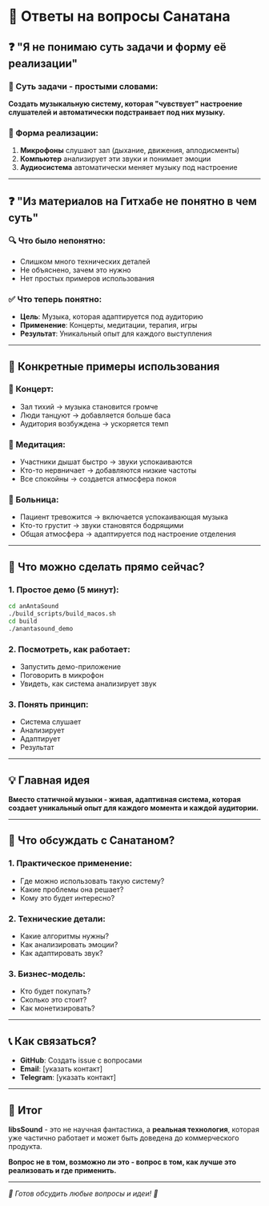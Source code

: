 # 🤔 Ответы на вопросы Санaтана

## ❓ "Я не понимаю суть задачи и форму её реализации"

### 🎯 Суть задачи - простыми словами:

**Создать музыкальную систему, которая "чувствует" настроение слушателей и автоматически подстраивает под них музыку.**

### 📝 Форма реализации:

1. **Микрофоны** слушают зал (дыхание, движения, аплодисменты)
2. **Компьютер** анализирует эти звуки и понимает эмоции
3. **Аудиосистема** автоматически меняет музыку под настроение

---

## ❓ "Из материалов на Гитхабе не понятно в чем суть"

### 🔍 Что было непонятно:

- Слишком много технических деталей
- Не объяснено, зачем это нужно
- Нет простых примеров использования

### ✅ Что теперь понятно:

- **Цель**: Музыка, которая адаптируется под аудиторию
- **Применение**: Концерты, медитации, терапия, игры
- **Результат**: Уникальный опыт для каждого выступления

---

## 🎵 Конкретные примеры использования

### 🎤 Концерт:
- Зал тихий → музыка становится громче
- Люди танцуют → добавляется больше баса
- Аудитория возбуждена → ускоряется темп

### 🧘 Медитация:
- Участники дышат быстро → звуки успокаиваются
- Кто-то нервничает → добавляются низкие частоты
- Все спокойны → создается атмосфера покоя

### 🏥 Больница:
- Пациент тревожится → включается успокаивающая музыка
- Кто-то грустит → звуки становятся бодрящими
- Общая атмосфера → адаптируется под настроение отделения

---

## 🚀 Что можно сделать прямо сейчас?

### 1. Простое демо (5 минут):
```bash
cd anAntaSound
./build_scripts/build_macos.sh
cd build
./anantasound_demo
```

### 2. Посмотреть, как работает:
- Запустить демо-приложение
- Поговорить в микрофон
- Увидеть, как система анализирует звук

### 3. Понять принцип:
- Система слушает
- Анализирует
- Адаптирует
- Результат

---

## 💡 Главная идея

**Вместо статичной музыки - живая, адаптивная система, которая создает уникальный опыт для каждого момента и каждой аудитории.**

---

## 🤝 Что обсуждать с Санaтаном?

### 1. **Практическое применение**:
- Где можно использовать такую систему?
- Какие проблемы она решает?
- Кому это будет интересно?

### 2. **Технические детали**:
- Какие алгоритмы нужны?
- Как анализировать эмоции?
- Как адаптировать звук?

### 3. **Бизнес-модель**:
- Кто будет покупать?
- Сколько это стоит?
- Как монетизировать?

---

## 📞 Как связаться?

- **GitHub**: Создать issue с вопросами
- **Email**: [указать контакт]
- **Telegram**: [указать контакт]

---

## 🌟 Итог

**libsSound** - это не научная фантастика, а **реальная технология**, которая уже частично работает и может быть доведена до коммерческого продукта.

**Вопрос не в том, возможно ли это - вопрос в том, как лучше это реализовать и где применить.**

---

*🎵 Готов обсудить любые вопросы и идеи! 🎵*

